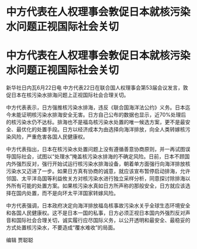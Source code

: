 # 中方代表在人权理事会敦促日本就核污染水问题正视国际社会关切

# 中方代表在人权理事会敦促日本就核污染水问题正视国际社会关切

新华社日内瓦6月22日电 中方代表22日在联合国人权理事会第53届会议发言，敦促日本在核污染水排海问题上正视国际社会合理关切。

中方代表表示，日方强推核污染水排海，违反《联合国海洋法公约》义务。日本迄今未能证明核污染水排海安全无害。日方自己公布的数据也显示，近70%处理后的核污染水仍不达标。排海也不是福岛核污染水处置的唯一候选方案，更不是最安全、最优化的处置手段。日方以经济成本为由选择向海洋排放，向全人类转嫁核污染风险，严重危害各国人民健康权。

中方代表指出，日本在核污染水处置问题上没有遵循善意协商原则，并一再试图误导国际社会，试图以“处理水”掩盖核污染水排海的不确定风险。日前，日本不顾国内外强烈反对，强行开始试运行核污染水排海设备，朝着单方面强行向海洋排放核污染水又迈进了一步。如果日方真有协商的诚意，就应该宣布暂停启动排海，允许邻国、太平洋岛国等利益攸关方对核污染水进行独立采样分析，同意探讨除排海以外所有可能的处置方案。如果核污染水真如日方所声称的那般安全，日方就应该选择在国内处置，而不是向环太平洋国家转嫁风险。

中方代表强调，日本政府决定向海洋排放福岛核事故污染水关乎全球生态环境安全和各国人民健康权。这不是日本一国的私事，日方必须正视日本国内外强烈反对声音和国际社会合理关切，诚实履行应尽国际义务，以公开透明和最安全、最稳妥的方式处置核污染水，不要造成“覆水难收”的局面。

编辑 贾聪聪

